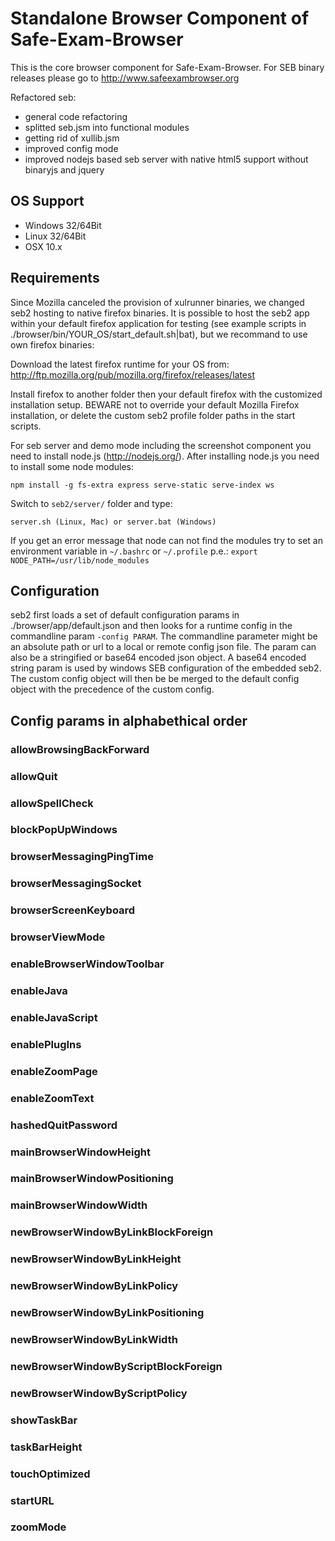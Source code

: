 Standalone Browser Component of Safe-Exam-Browser
=================================================
This is the core browser component for Safe-Exam-Browser.
For SEB binary releases please go to http://www.safeexambrowser.org

Refactored seb:
* general code refactoring
* splitted seb.jsm into functional modules
* getting rid of xullib.jsm
* improved config mode
* improved nodejs based seb server with native html5 support without binaryjs and jquery

## OS Support ##
* Windows 32/64Bit
* Linux   32/64Bit
* OSX 10.x

## Requirements ##
Since Mozilla canceled the provision of xulrunner binaries, we changed seb2 hosting to native firefox binaries.
It is possible to host the seb2 app within your default firefox application for testing 
(see example scripts in ./browser/bin/YOUR_OS/start_default.sh|bat), but we recommand to use own firefox binaries:

Download the latest firefox runtime for your OS from:
http://ftp.mozilla.org/pub/mozilla.org/firefox/releases/latest

Install firefox to another folder then your default firefox with the customized installation setup. 
BEWARE not to override your default Mozilla Firefox installation, 
or delete the custom seb2 profile folder paths in the start scripts.

For seb server and demo mode including the screenshot component you need to install node.js (http://nodejs.org/).
After installing node.js you need to install some node modules:
``` 
npm install -g fs-extra express serve-static serve-index ws
``` 
Switch to ``` seb2/server/ ``` folder and type:
```
server.sh (Linux, Mac) or server.bat (Windows)
```
If you get an error message that node can not find the modules try to set an environment variable in ``` ~/.bashrc ``` or ``` ~/.profile ``` p.e.: ``` export NODE_PATH=/usr/lib/node_modules ```

## Configuration ##
seb2 first loads a set of default configuration params in ./browser/app/default.json and then looks for a runtime config 
in the commandline param ``` -config PARAM ```. The commandline parameter might be an absolute path or url to a local or remote config json file.
The param can also be a stringified or base64 encoded json object. A base64 encoded string param is used by windows SEB configuration of the embedded seb2.
The custom config object will then be be merged to the default config object with the precedence of the custom config.

## Config params in alphabethical order ##

### allowBrowsingBackForward ###
### allowQuit ###
### allowSpellCheck ###
### blockPopUpWindows ###
### browserMessagingPingTime ###
### browserMessagingSocket ###
### browserScreenKeyboard ###
### browserViewMode ###
### enableBrowserWindowToolbar ###
### enableJava ###
### enableJavaScript ###
### enablePlugIns ###
### enableZoomPage ###
### enableZoomText ###
### hashedQuitPassword ###
### mainBrowserWindowHeight ###
### mainBrowserWindowPositioning ###
### mainBrowserWindowWidth ###
### newBrowserWindowByLinkBlockForeign ###
### newBrowserWindowByLinkHeight ###
### newBrowserWindowByLinkPolicy ###
### newBrowserWindowByLinkPositioning ###
### newBrowserWindowByLinkWidth ###
### newBrowserWindowByScriptBlockForeign ###
### newBrowserWindowByScriptPolicy ###
### showTaskBar ###
### taskBarHeight ###
### touchOptimized ###
### startURL ###
### zoomMode ### 
